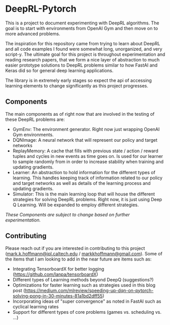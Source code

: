 # DeepRL-Pytorch

This is a project to document experimenting with DeepRL algorithms. The goal is to start with environments from OpenAI Gym and then move on to more advanced problems.

The inspiration for this repository came from trying to learn about DeepRL and all code examples I found were somewhat long, unorganized, and very script-y. The ultimate goal for this project is throughout experimentation and reading research papers, that we form a nice layer of abstraction to much easier prototype solutions to DeepRL problems similar to how FastAI and Keras did so for general deep learning applications.

The library is in extremely early stages so expect the api of accessing learning elements to change significantly as this project progresses.

## Components

The main components as of right now that are involved in the testing of these DeepRL problems are:

- GymEnv: The environment generator. Right now just wrapping OpenAI Gym environments.
- DQNImage: A neural network that will represent our policy and target networks
- ReplayMemory: A cache that fills with previous state / action / reward tuples and cycles in new events as time goes on. Is used for our learner to sample randomly from in order to increase stability when training and updating gradients.
- Learner: An abstraction to hold information for the different types of learning. This handles keeping track of information related to our policy and target networks as well as details of the learning process and updating gradients.
- Simulator: This is the main learning loop that will house the different strategies for solving DeepRL problems. Right now, it is just using Deep Q Learning. Will be expanded to employ different strategies.

*These Components are subject to change based on further experimentation.*

## Contributing

Please reach out if you are interested in contributing to this project (mark.k.hoffmann@jpl.caltech.edu / markkhoffmann@gmail.com). Some of the items that I am looking to add in the near future are items such as:

- Integrating TensorboardX for better logging (https://github.com/lanpa/tensorboardX)
- Different types of Learning methods beyond DeepQ (suggestions?)
- Optimizations for faster learning such as strategies used in this blog post (https://medium.com/mlreview/speeding-up-dqn-on-pytorch-solving-pong-in-30-minutes-81a1bd2dff55)
- Incorporating ideas of "super convergence" as noted in FastAI such as cyclical learning rates
- Support for different types of core problems (games vs. scheduling vs. ...)
